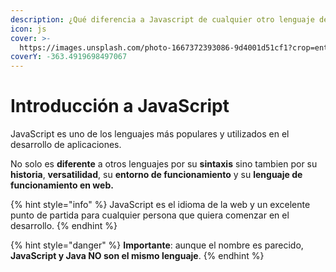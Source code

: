 ```yaml
---
description: ¿Qué diferencia a Javascript de cualquier otro lenguaje de programación?
icon: js
cover: >-
  https://images.unsplash.com/photo-1667372393086-9d4001d51cf1?crop=entropy&cs=srgb&fm=jpg&ixid=M3wxOTcwMjR8MHwxfHNlYXJjaHwxfHxqYXZhc2NyaXB0fGVufDB8fHx8MTc1NDczMzg1Mnww&ixlib=rb-4.1.0&q=85
coverY: -363.4919698497067
---
```


# Introducción a JavaScript

JavaScript es uno de los lenguajes más populares y utilizados en el desarrollo de aplicaciones.

No solo es **diferente** a otros lenguajes por su **sintaxis** sino tambien por su **historia**, **versatilidad**, su **entorno de funcionamiento** y su **lenguaje de funcionamiento en web.**

{% hint style="info" %}
&#x20;JavaScript es el idioma de la web y un excelente punto de partida para cualquier persona que quiera comenzar en el desarrollo.
{% endhint %}

{% hint style="danger" %}
**Importante**: aunque el nombre es parecido, **JavaScript y Java NO son el mismo lenguaje**.&#x20;
{% endhint %}

<figure><img src="https://i.pinimg.com/736x/6a/fd/db/6afddbf2e6015d87bdd67e50053afe94.jpg" alt=""><figcaption></figcaption></figure>
